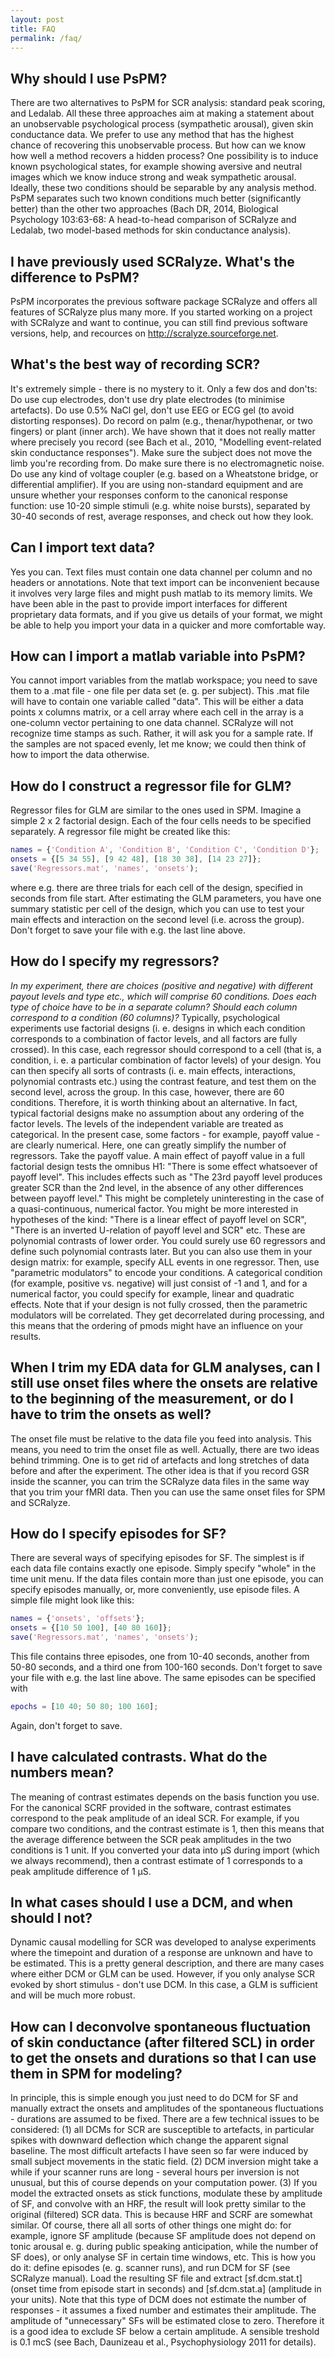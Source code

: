 ```yaml
---
layout: post
title: FAQ
permalink: /faq/
---
```



## Why should I use PsPM?
There are two alternatives to PsPM
for SCR analysis: standard peak scoring, and Ledalab. All these three
approaches aim at making a statement about an unobservable psychological
process (sympathetic arousal), given skin conductance data. We prefer
to use any method that has the highest chance of recovering this
unobservable process. But how can we know how well a method recovers a
hidden process? One possibility is to induce known psychological states,
for example showing aversive and neutral images which we know induce
strong and weak sympathetic arousal. Ideally, these two conditions
should be separable by any analysis method. PsPM separates such two
known conditions much better (significantly better) than the other two
approaches (Bach DR, 2014, Biological Psychology 103:63-68: A head-to-head
comparison of SCRalyze and Ledalab, two model-based methods for skin
conductance analysis).

## I have previously used SCRalyze. What's the difference to PsPM?
PsPM incorporates the previous software package
SCRalyze and offers all features of SCRalyze plus many more. If
you started working on a project with SCRalyze and want to
continue, you can still find previous software versions, help,
and recources on <a title="http://scralyze.sourceforge.net"
href="http://scralyze.sourceforge.net">http://scralyze.sourceforge.net</a>.

## What's the best way of recording SCR?
It's extremely simple - there
is no mystery to it. Only a few dos and don'ts: Do use cup electrodes,
don't use dry plate electrodes (to minimise artefacts). Do use 0.5%
NaCl gel, don't use EEG or ECG gel (to avoid distorting responses). Do
record on palm (e.g., thenar/hypothenar, or two fingers) or plant (inner
arch). We have shown that it does not really matter where precisely you
record (see Bach et al., 2010, "Modelling event-related skin conductance
responses"). Make sure the subject does not move the limb you're recording
from. Do make sure there is no electromagnetic noise. Do use any kind
of voltage coupler (e.g. based on a Wheatstone bridge, or differential
amplifier). If you are using non-standard equipment and are unsure
whether your responses conform to the canonical response function:
use 10-20 simple stimuli (e.g. white noise bursts), separated by 30-40
seconds of rest, average responses, and check out how they look.

## Can I import text data?
Yes you can. Text files must contain one data channel per column and
no headers or annotations. Note that text import can be inconvenient
because it involves very large files and might push matlab to its memory
limits. We have been able in the past to provide import interfaces for
different proprietary data formats, and if you give us details of your
format, we might be able to help you import your data in a quicker and
more comfortable way.

## How can I import a matlab variable into PsPM?
You cannot import variables from the matlab workspace; you need to save
them to a .mat file - one file per data set (e. g. per subject). This .mat
file will have to contain one variable called "data". This will be either
a data points x columns matrix, or a cell array where each cell in the
array is a one-column vector pertaining to one data channel. SCRalyze
will not recognize time stamps as such. Rather, it will ask you for a
sample rate. If the samples are not spaced evenly, let me know; we could
then think of how to import the data otherwise.

## How do I construct a regressor file for GLM?
Regressor files for GLM are similar to the ones used in SPM. Imagine
a simple 2 x 2 factorial design. Each of the four cells needs to be
specified separately. A regressor file might be created like this:
```MATLAB
names = {'Condition A', 'Condition B', 'Condition C', 'Condition D'};
onsets = {[5 34 55], [9 42 48], [18 30 38], [14 23 27]};
save('Regressors.mat', 'names', 'onsets');
```
where e.g. there
are three trials for each cell of the design, specified in seconds from
file start. After estimating the GLM parameters, you have one summary
statistic per cell of the design, which you can use to test your main
effects and interaction on the second level (i.e. across the group).
Don't forget to save your file with e.g. the last line above.

## How do I specify my regressors?
*In my experiment, there are choices (positive and negative)
with different payout levels and type etc., which will comprise
60 conditions. Does each type of choice have to be in a separate
column? Should each column correspond to a condition (60 columns)?*
Typically, psychological experiments use factorial designs (i. e. designs
in which each condition corresponds to a combination of factor levels,
and all factors are fully crossed). In this case, each regressor
should correspond to a cell (that is, a condition, i. e. a particular
combination of factor levels) of your design. You can then specify
all sorts of contrasts (i. e. main effects, interactions, polynomial
contrasts etc.) using the contrast feature, and test them on the
second level, across the group.  In this case, however, there are 60
conditions. Therefore, it is worth thinking about an alternative. In
fact, typical factorial designs make no assumption about any ordering
of the factor levels. The levels of the independent variable are treated
as categorical. In the present case, some factors - for example, payoff
value - are clearly numerical. Here, one can greatly simplify the number
of regressors. Take the payoff value. A main effect of payoff value in
a full factorial design tests the omnibus H1: "There is some effect
whatsoever of payoff level". This includes effects such as "The 23rd
payoff level produces greater SCR than the 2nd level, in the absence of
any other differences between payoff level." This might be completely
uninteresting in the case of a quasi-continuous, numerical factor. You
might be more interested in hypotheses of the kind: "There is a linear
effect of payoff level on SCR", "There is an inverted U-relation of
payoff level and SCR" etc. These are polynomial contrasts of lower order.
You could surely use 60 regressors and define such polynomial contrasts
later. But you can also use them in your design matrix: for example,
specify ALL events in one regressor. Then, use "parametric modulators"
to encode your conditions. A categorical condition (for example, positive
vs. negative) will just consist of -1 and 1, and for a numerical factor,
you could specify for example, linear and quadratic effects.  Note that
if your design is not fully crossed, then the parametric modulators will
be correlated. They get decorrelated during processing, and this means
that the ordering of pmods might have an influence on your results.

## When I trim my EDA data for GLM analyses, can I still use onset files where the onsets are relative to the beginning of the measurement, or do I have to trim the onsets as well?
The onset file must be relative to the data file you feed into
analysis. This means, you need to trim the onset file as well. Actually,
there are two ideas behind trimming. One is to get rid of artefacts and
long stretches of data before and after the experiment. The other idea
is that if you record GSR inside the scanner, you can trim the SCRalyze
data files in the same way that you trim your fMRI data. Then you can
use the same onset files for SPM and SCRalyze.

## How do I specify episodes for SF?
There are several ways of specifying episodes for SF. The simplest is
if each data file contains exactly one episode. Simply specify "whole"
in the time unit menu.  If the data files contain more than just one
episode, you can specify episodes manually, or, more conveniently, use
episode files. A simple file might look like this:
```MATLAB
names = {'onsets', 'offsets'};
onsets = {[10 50 100], [40 80 160]};
save('Regressors.mat', 'names', 'onsets');
```
 This file contains
three episodes, one from 10-40 seconds, another from 50-80 seconds,
and a third one from 100-160 seconds.  Don't forget to save your file
with e.g.  the last line above. The same episodes
can be specified with
```MATLAB
epochs = [10 40; 50 80; 100 160];
```
Again, don't forget to save.

## I have calculated contrasts. What do the numbers mean?
The meaning of contrast estimates depends on the basis function you
use. For the canonical SCRF provided in the software, contrast estimates
correspond to the peak amplitude of an ideal SCR. For example, if you
compare two conditions, and the contrast estimate is 1, then this means
that the average difference between the SCR peak amplitudes in the two
conditions is 1 unit. If you converted your data into µS during import
(which we always recommend), then a contrast estimate of 1 corresponds
to a peak amplitude difference of 1 µS.

## In what cases should I use a DCM, and when should I not?
Dynamic causal modelling for SCR was developed to analyse experiments
where the timepoint and duration of a response are unknown and have to
be estimated. This is a pretty general description, and there are many
cases where either DCM or GLM can be used. However, if you only analyse
SCR evoked by short stimulus - don't use DCM. In this case, a GLM is
sufficient and will be much more robust.

## How can I deconvolve spontaneous fluctuation of skin conductance (after filtered SCL) in order to get the onsets and durations so that I can use them in SPM for modeling?
In principle, this is simple enough you just need to do DCM for SF
and manually extract the onsets and amplitudes of the spontaneous
fluctuations - durations are assumed to be fixed. There are a few
technical issues to be considered: (1) all DCMs for SCR are susceptible
to artefacts, in particular spikes with downward deflection which
change the apparent signal baseline. The most difficult artefacts I
have seen so far were induced by small subject movements in the static
field. (2) DCM inversion might take a while if your scanner runs are
long - several hours per inversion is not unusual, but this of course
depends on your computation power. (3) If you model the extracted onsets
as stick functions, modulate these by amplitude of SF, and convolve with
an HRF, the result will look pretty similar to the original (filtered)
SCR data. This is because HRF and SCRF are somewhat similar. Of course,
there all all sorts of other things one might do: for example, ignore
SF amplitude (because SF amplitude does not depend on tonic arousal
e. g. during public speaking anticipation, while the number of SF does),
or only analyse SF in certain time windows, etc.  This is how you do it:
define episodes (e. g. scanner runs), and run DCM for SF (see SCRalyze
manual). Load the resulting SF file and extract [sf.dcm.stat.t] (onset
time from episode start in seconds) and [sf.dcm.stat.a] (amplitude in
your units). Note that this type of DCM does not estimate the number of
responses - it assumes a fixed number and estimates their amplitude. The
amplitude of "unnecessary" SFs will be estimated close to zero. Therefore
it is a good idea to exclude SF below a certain amplitude. A sensible
treshold is 0.1 mcS (see Bach, Daunizeau et al., Psychophysiology 2011
for details).
